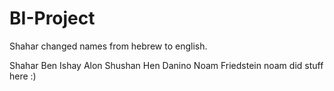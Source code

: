 
# BI-Project

Shahar changed names from hebrew to english.

Shahar Ben Ishay
Alon Shushan
Hen Danino
Noam Friedstein
noam did stuff here
:)

